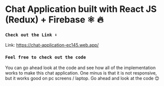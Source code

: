 # Chat Application built with React JS (Redux) + Firebase ⚛️ 🔥 

### `Check out the Link ⬇️`
Link: https://chat-application-ec145.web.app/


### `Feel free to check out the code`
You can go ahead look at the code and see how all of the implementation works to make this chat application. 
One minus is that it is not responsive, but it works good on pc screens / laptop. Go ahead and look at the code 😊




